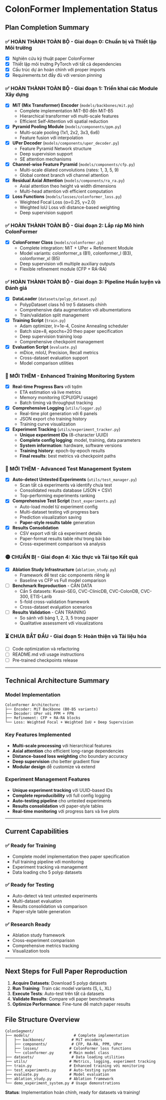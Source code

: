 # ColonFormer Implementation Status

## Plan Completion Summary

### ✅ HOÀN THÀNH TOÀN BỘ - Giai đoạn 0: Chuẩn bị và Thiết lập Môi trường

- [x] Nghiên cứu kỹ thuật paper ColonFormer
- [x] Thiết lập môi trường PyTorch với tất cả dependencies
- [x] Cấu trúc dự án hoàn chỉnh với proper imports
- [x] Requirements.txt đầy đủ với version pinning

### ✅ HOÀN THÀNH TOÀN BỘ - Giai đoạn 1: Triển khai các Module Xây dựng

- [x] **MiT (Mix Transformer) Encoder** (`models/backbones/mit.py`)
  - Complete implementation MiT-B0 đến MiT-B5
  - Hierarchical transformer với multi-scale features
  - Efficient Self-Attention với spatial reduction
- [x] **Pyramid Pooling Module** (`models/components/ppm.py`)
  - Multi-scale pooling (1x1, 2x2, 3x3, 6x6)
  - Feature fusion với interpolation
- [x] **UPer Decoder** (`models/components/uper_decoder.py`)
  - Feature Pyramid Network structure
  - Deep supervision support
  - SE attention mechanisms
- [x] **Channel-wise Feature Pyramid** (`models/components/cfp.py`)
  - Multi-scale dilated convolutions (rates: 1, 3, 5, 9)
  - Global context branch với channel attention
- [x] **Residual Axial Attention** (`models/components/ra_ra.py`)
  - Axial attention theo height và width dimensions
  - Multi-head attention với efficient computation
- [x] **Loss Functions** (`models/losses/colonformer_loss.py`)
  - Weighted Focal Loss (α=0.25, γ=2.0)
  - Weighted IoU Loss với distance-based weighting
  - Deep supervision support

### ✅ HOÀN THÀNH TOÀN BỘ - Giai đoạn 2: Lắp ráp Mô hình ColonFormer

- [x] **ColonFormer Class** (`models/colonformer.py`)
  - Complete integration: MiT + UPer + Refinement Module
  - Model variants: colonformer_s (B1), colonformer_l (B3), colonformer_xl (B5)
  - Deep supervision với multiple auxiliary outputs
  - Flexible refinement module (CFP + RA-RA)

### ✅ HOÀN THÀNH TOÀN BỘ - Giai đoạn 3: Pipeline Huấn luyện và Đánh giá

- [x] **DataLoader** (`datasets/polyp_dataset.py`)
  - PolypDataset class hỗ trợ 5 datasets chính
  - Comprehensive data augmentation với albumentations
  - Train/validation split management
- [x] **Training Script** (`train.py`)
  - Adam optimizer, lr=1e-4, Cosine Annealing scheduler
  - Batch size=8, epochs=20 theo paper specification
  - Deep supervision training loop
  - Comprehensive checkpoint management
- [x] **Evaluation Script** (`evaluate.py`)
  - mDice, mIoU, Precision, Recall metrics
  - Cross-dataset evaluation support
  - Model comparison utilities

### 🚀 MỚI THÊM - Enhanced Training Monitoring System

- [x] **Real-time Progress Bars** với tqdm
  - ETA estimation và live metrics
  - Memory monitoring (CPU/GPU usage)
  - Batch timing và throughput tracking
- [x] **Comprehensive Logging** (`utils/logger.py`)
  - Real-time plot generation với 6 panels
  - JSON export cho training history
  - Training curve visualization
- [x] **Experiment Tracking** (`utils/experiment_tracker.py`)
  - **Unique experiment IDs** (8-character UUID)
  - **Complete config logging**: model, training, data parameters
  - **System information**: hardware, software versions
  - **Training history**: epoch-by-epoch results
  - **Final results**: best metrics và checkpoint paths

### 🚀 MỚI THÊM - Advanced Test Management System

- [x] **Auto-detect Untested Experiments** (`utils/test_manager.py`)
  - Scan tất cả experiments và identify chưa test
  - Consolidated results database (JSON + CSV)
  - Top-performing experiments ranking
- [x] **Comprehensive Test Script** (`test_experiments.py`)
  - Auto-load model từ experiment config
  - Multi-dataset testing với progress bars
  - Prediction visualization saving
  - **Paper-style results table** generation
- [x] **Results Consolidation**
  - CSV export với tất cả experiment details
  - Paper-format results table như trong bài báo
  - Cross-experiment comparison và analysis

### 🟡 CHUẨN BỊ - Giai đoạn 4: Xác thực và Tái tạo Kết quả

- [x] **Ablation Study Infrastructure** (`ablation_study.py`)
  - Framework để test các components riêng lẻ
  - Baseline vs CFP vs Full model comparison
- [ ] **Benchmark Reproduction** - CẦN DATA
  - Cần 5 datasets: Kvasir-SEG, CVC-ClinicDB, CVC-ColonDB, CVC-300, ETIS-Larib
  - 5-fold cross-validation framework
  - Cross-dataset evaluation scenarios
- [ ] **Results Validation** - CẦN TRAINING
  - So sánh với bảng 1, 2, 3, 5 trong paper
  - Qualitative assessment với visualizations

### ⏳ CHƯA BẮT ĐẦU - Giai đoạn 5: Hoàn thiện và Tài liệu hóa

- [ ] Code optimization và refactoring
- [ ] README.md với usage instructions
- [ ] Pre-trained checkpoints release

---

## Technical Architecture Summary

### Model Implementation

```
ColonFormer Architecture:
├── Encoder: MiT Backbone (B0-B5 variants)
├── Decoder: UPer với PPM + FPN
├── Refinement: CFP + RA-RA blocks
└── Loss: Weighted Focal + Weighted IoU + Deep Supervision
```

### Key Features Implemented

- **Multi-scale processing** với hierarchical features
- **Axial attention** cho efficient long-range dependencies
- **Distance-based loss weighting** cho boundary accuracy
- **Deep supervision** cho better gradient flow
- **Modular design** dễ customize và extend

### Experiment Management Features

- **Unique experiment tracking** với UUID-based IDs
- **Complete reproducibility** với full config logging
- **Auto-testing pipeline** cho untested experiments
- **Results consolidation** với paper-style tables
- **Real-time monitoring** với progress bars và live plots

---

## Current Capabilities

### ✅ Ready for Training

- Complete model implementation theo paper specification
- Full training pipeline với monitoring
- Experiment tracking và management
- Data loading cho 5 polyp datasets

### ✅ Ready for Testing

- Auto-detect và test untested experiments
- Multi-dataset evaluation
- Results consolidation và comparison
- Paper-style table generation

### ✅ Research Ready

- Ablation study framework
- Cross-experiment comparison
- Comprehensive metrics tracking
- Visualization tools

---

## Next Steps for Full Paper Reproduction

1. **Acquire Datasets**: Download 5 polyp datasets
2. **Run Training**: Train các model variants (S, L, XL)
3. **Execute Tests**: Auto-test trên tất cả datasets
4. **Validate Results**: Compare với paper benchmarks
5. **Optimize Performance**: Fine-tune để match paper results

## File Structure Overview

```
ColonSegment/
├── models/                    # Complete implementation
│   ├── backbones/            # MiT encoders
│   ├── components/           # CFP, RA-RA, PPM, UPer
│   ├── losses/              # ColonFormer loss functions
│   └── colonformer.py       # Main model class
├── datasets/                 # Data loading utilities
├── utils/                   # Metrics, logging, experiment tracking
├── train.py                 # Enhanced training với monitoring
├── test_experiments.py      # Auto-testing system
├── evaluate.py              # Model evaluation
├── ablation_study.py        # Ablation framework
└── demo_experiment_system.py # Usage demonstrations
```

**Status**: Implementation hoàn chỉnh, ready for datasets và training!
